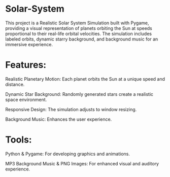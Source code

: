 # Solar-System
This project is a Realistic Solar System Simulation built with Pygame, providing a visual representation of planets orbiting the Sun at speeds proportional to their real-life orbital velocities. The simulation includes labeled orbits, dynamic starry background, and background music for an immersive experience.
# Features:

Realistic Planetary Motion: Each planet orbits the Sun at a unique speed and distance.

Dynamic Star Background: Randomly generated stars create a realistic space environment.

Responsive Design: The simulation adjusts to window resizing.

Background Music: Enhances the user experience.
# Tools:

Python & Pygame: For developing graphics and animations.

MP3 Background Music & PNG Images: For enhanced visual and auditory experience.
